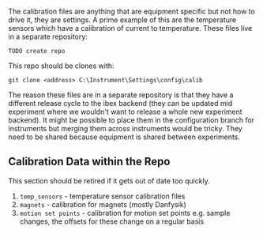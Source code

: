 The calibration files are anything that are equipment specific but not how to drive it, they are settings. A prime example of this are the temperature sensors which have a calibration of current to temperature. These files live in a separate repository:

    TODO create repo

This repo should be clones with:

    git clone <address> C:\Instrument\Settings\config\calib

The reason these files are in a separate repository is that they have a different release cycle to the ibex backend (they can be updated mid experiment where we wouldn't want to release a whole new experiment backend). It might be possible to place them in the configuration branch for instruments but merging them across instruments would be tricky. They need to be shared because equipment is shared between experiments.

## Calibration Data within the Repo

This section should be retired if it gets out of date too quickly.

1. `temp_sensors` - temperature sensor calibration files
1. `magnets` - calibration for magnets (mostly Danfysik)
1. `motion set points` - calibration for motion set points e.g. sample changes, the offsets for these change on a regular basis



